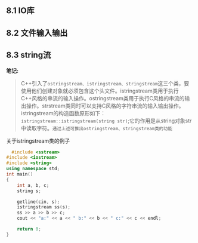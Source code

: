 ## 8.1 IO库
## 8.2 文件输入输出
## 8.3 string流

**笔记:**
> C++引入了`ostringstream、istringstream、stringstream`这三个类，要使用他们创建对象就必须包含<sstream>这个头文件。istringstream类用于执行C++风格的串流的输入操作。ostringstream类用于执行C风格的串流的输出操作。strstream类同时可以支持C风格的字符串流的输入输出操作。istringstream的构造函数原形如下：`istringstream::istringstream(string str)`;它的作用是从string对象str中读取字符。`通过上述可推出ostringstream、stringstream类的功能`

关于istringstream类的例子
```cpp
  #include <sstream>
#include <iostream>
#include <string>
using namespace std;
int main()
{
    int a, b, c;
    string s;

    getline(cin, s);
    istringstream ss(s);
    ss >> a >> b >> c;
    cout << "a:" << a << " b:" << b << " c:" << c << endl;

    return 0;
}
```
